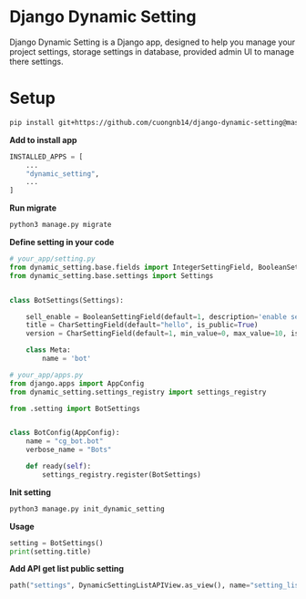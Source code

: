 # Django Dynamic Setting
Django Dynamic Setting is a Django app, designed to help you manage your project settings, storage settings in database, provided admin UI to manage there settings.

# Setup
```sh
pip install git+https://github.com/cuongnb14/django-dynamic-setting@master#egg=django-dynamic-setting
```

**Add to install app**
```python
INSTALLED_APPS = [
    ...
    "dynamic_setting",
    ...
]
```

**Run migrate**
```sh
python3 manage.py migrate
```


**Define setting in your code**
```python
# your_app/setting.py
from dynamic_setting.base.fields import IntegerSettingField, BooleanSettingField, CharSettingField
from dynamic_setting.base.settings import Settings


class BotSettings(Settings):

    sell_enable = BooleanSettingField(default=1, description='enable sell action')
    title = CharSettingField(default="hello", is_public=True)
    version = CharSettingField(default=1, min_value=0, max_value=10, is_public=True)

    class Meta:
        name = 'bot'

# your_app/apps.py
from django.apps import AppConfig
from dynamic_setting.settings_registry import settings_registry

from .setting import BotSettings


class BotConfig(AppConfig):
    name = "cg_bot.bot"
    verbose_name = "Bots"

    def ready(self):
        settings_registry.register(BotSettings)
```

**Init setting**
```sh
python3 manage.py init_dynamic_setting
```

**Usage**
```python
setting = BotSettings()
print(setting.title)
```

**Add API get list public setting**
```python
path("settings", DynamicSettingListAPIView.as_view(), name="setting_list"),
```
